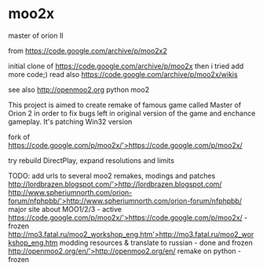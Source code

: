 # moo2x
master of orion II

from https://code.google.com/archive/p/moo2x2

initial clone of https://code.google.com/archive/p/moo2x then i tried add more code;)
read also
https://code.google.com/archive/p/moo2x/wikis

see also http://openmoo2.org python moo2

This project is aimed to create remake of famous game called Master of Orion 2 in order to fix bugs left in original version of the game and enchance gameplay.
It's patching Win32 version

fork of https://code.google.com/p/moo2x/'>https://code.google.com/p/moo2x/

try rebuild DirectPlay, expand resolutions and limits

TODO:
add urls to several moo2 remakes, modings and patches
http://lordbrazen.blogspot.com/'>http://lordbrazen.blogspot.com/
http://www.spheriumnorth.com/orion-forum/nfphpbb/'>http://www.spheriumnorth.com/orion-forum/nfphpbb/ major site about MOO1/2/3 - active
https://code.google.com/p/moo2x/'>https://code.google.com/p/moo2x/ - frozen
http://mo3.fatal.ru/moo2_workshop_eng.htm'>http://mo3.fatal.ru/moo2_workshop_eng.htm modding resources & translate to russian - done and frozen
http://openmoo2.org/en/'>http://openmoo2.org/en/ remake on python - frozen
